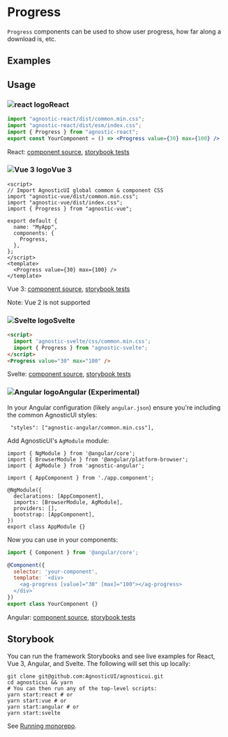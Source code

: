 # Progress

`Progress` components can be used to show user progress, how far along a download is, etc.

<div class="mbs24"></div>

## Examples

<div class="mbe24"></div>

<ProgressExamples />

<script>
import ProgressExamples from '../../components/ProgressExamples.vue'
import { Alert } from "agnostic-vue";

export default {
  components: { Alert, ProgressExamples }
}
</script>

<div class="mbe32"></div>

## Usage

<div class="flex">
  <h3 id="react" tabindex="-1">
    <img src="/images/React-icon.svg" alt="react logo">React
  </h3>
</div>

```jsx
import "agnostic-react/dist/common.min.css";
import "agnostic-react/dist/esm/index.css";
import { Progress } from "agnostic-react";
export const YourComponent = () => <Progress value={30} max={100} />

```

React: [component source](https://github.com/AgnosticUI/agnosticui/blob/master/agnostic-react/src/Progress.tsx), [storybook tests](https://github.com/AgnosticUI/agnosticui/blob/master/agnostic-react/src/stories/Progress.stories.tsx)

<div class="mbe32"></div>

<div class="flex">
  <h3 id="vue-3" tabindex="-1">
    <img src="/images/Vue-icon.svg" alt="Vue 3 logo">Vue 3
  </h3>
</div>

```vue
<script>
// Import AgnosticUI global common & component CSS
import "agnostic-vue/dist/common.min.css";
import "agnostic-vue/dist/index.css";
import { Progress } from "agnostic-vue";

export default {
  name: "MyApp",
  components: {
    Progress,
  },
};
</script>
<template>
  <Progress value={30} max={100} />
</template>
```


Vue 3: [component source](https://github.com/AgnosticUI/agnosticui/blob/master/agnostic-vue/src/components/Progress.vue), [storybook tests](https://github.com/AgnosticUI/agnosticui/blob/master/agnostic-vue/src/stories/Progress.stories.js)

<div class="mbe24"></div>

<Alert type="warning">Note: Vue 2 is not supported</Alert>

<div class="mbe32"></div>


<div class="flex">
  <h3 id="svelte" tabindex="-1">
    <img src="/images/Svelte-icon.svg" alt="Svelte logo">Svelte
  </h3>
</div>

```html
<script>
  import 'agnostic-svelte/css/common.min.css';
  import { Progress } from "agnostic-svelte";
</script>
<Progress value="30" max="100" />
```

Svelte: [component source](https://github.com/AgnosticUI/agnosticui/blob/master/agnostic-svelte/src/lib/components/Progress/Progress.svelte), [storybook tests](https://github.com/AgnosticUI/agnosticui/blob/master/agnostic-svelte/src/lib/components/Progress/Progress.stories.js)


<div class="flex">
  <h3 id="angular" tabindex="-1">
    <img src="/images/Angular-icon.svg" alt="Angular logo">Angular (Experimental)
  </h3>
</div>

In your Angular configuration (likely `angular.json`) ensure you're including
the common AgnosticUI styles:

<div class="mbe16"></div>

` "styles": ["agnostic-angular/common.min.css"],`

<div class="mbe24"></div>

Add AgnosticUI's `AgModule` module:

```js{3,9}
import { NgModule } from '@angular/core';
import { BrowserModule } from '@angular/platform-browser';
import { AgModule } from 'agnostic-angular';

import { AppComponent } from './app.component';

@NgModule({
  declarations: [AppComponent],
  imports: [BrowserModule, AgModule],
  providers: [],
  bootstrap: [AppComponent],
})
export class AppModule {}
```

Now you can use in your components:

```js
import { Component } from '@angular/core';

@Component({
  selector: 'your-component',
  template: `<div>
    <ag-progress [value]="30" [max]="100"></ag-progress>
  </div>`
})
export class YourComponent {}
```


Angular: [component source](https://github.com/AgnosticUI/agnosticui/blob/master/agnostic-angular/libs/ag/src/lib/progress.component.ts), [storybook tests](https://github.com/AgnosticUI/agnosticui/blob/master/agnostic-angular/libs/ag/src/lib/progress.component.stories.ts)

<div class="mbe32"></div>

## Storybook

You can run the framework Storybooks and see live examples for React, Vue 3, Angular, and Svelte. The following will set this up locally:

```shell
git clone git@github.com:AgnosticUI/agnosticui.git
cd agnosticui && yarn
# You can then run any of the top-level scripts:
yarn start:react # or
yarn start:vue # or
yarn start:angular # or
yarn start:svelte
```

See [Running monorepo](https://github.com/AgnosticUI/agnosticui/blob/master/CONTRIBUTING.md#running-monorepo).
